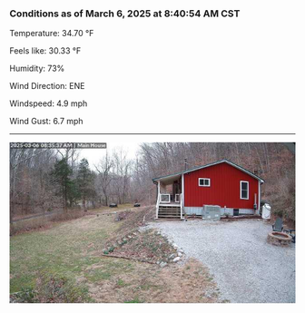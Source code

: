 ### Conditions as of March 6, 2025 at 8:40:54 AM CST 

Temperature: 34.70 &deg;F

Feels like: 30.33 &deg;F

Humidity: 73%

Wind Direction: ENE

Windspeed: 4.9 mph

Wind Gust: 6.7 mph

---

<img src="./images/latest.jpeg"/>

